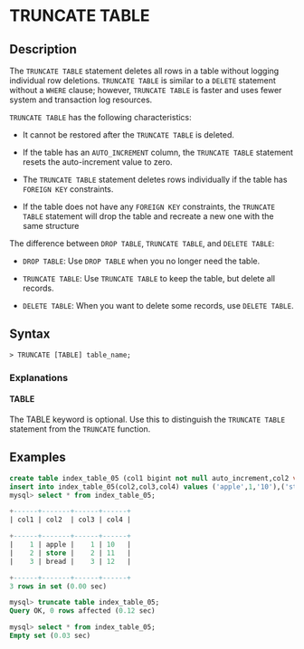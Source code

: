 # **TRUNCATE TABLE**

## **Description**

The `TRUNCATE TABLE` statement deletes all rows in a table without logging individual row deletions. `TRUNCATE TABLE` is similar to a `DELETE` statement without a `WHERE` clause; however, `TRUNCATE TABLE` is faster and uses fewer system and transaction log resources.

`TRUNCATE TABLE` has the following characteristics:

- It cannot be restored after the `TRUNCATE TABLE` is deleted.

- If the table has an `AUTO_INCREMENT` column, the `TRUNCATE TABLE` statement resets the auto-increment value to zero.

- The `TRUNCATE TABLE` statement deletes rows individually if the table has `FOREIGN KEY` constraints.

- If the table does not have any `FOREIGN KEY` constraints, the `TRUNCATE TABLE` statement will drop the table and recreate a new one with the same structure

The difference between `DROP TABLE`, `TRUNCATE TABLE`, and `DELETE TABLE`:

- `DROP TABLE`: Use `DROP TABLE` when you no longer need the table.

- `TRUNCATE TABLE`: Use `TRUNCATE TABLE` to keep the table, but delete all records.

- `DELETE TABLE`: When you want to delete some records, use `DELETE TABLE`.

## **Syntax**

```
> TRUNCATE [TABLE] table_name;
```

### Explanations

#### TABLE

The TABLE keyword is optional. Use this to distinguish the `TRUNCATE TABLE` statement from the `TRUNCATE` function.

## **Examples**

```sql
create table index_table_05 (col1 bigint not null auto_increment,col2 varchar(25),col3 int,col4 varchar(50),primary key (col1),unique key col2(col2),key num_id(col4));
insert into index_table_05(col2,col3,col4) values ('apple',1,'10'),('store',2,'11'),('bread',3,'12');
mysql> select * from index_table_05;

+------+-------+------+------+
| col1 | col2  | col3 | col4 |

+------+-------+------+------+
|    1 | apple |    1 | 10   |
|    2 | store |    2 | 11   |
|    3 | bread |    3 | 12   |

+------+-------+------+------+
3 rows in set (0.00 sec)

mysql> truncate table index_table_05;
Query OK, 0 rows affected (0.12 sec)

mysql> select * from index_table_05;
Empty set (0.03 sec)
```
